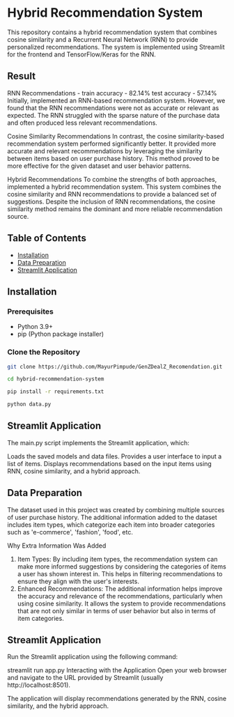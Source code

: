 # Hybrid Recommendation System

This repository contains a hybrid recommendation system that combines cosine similarity and a Recurrent Neural Network (RNN) to provide personalized recommendations. The system is implemented using Streamlit for the frontend and TensorFlow/Keras for the RNN.

## Result
RNN Recommendations - 
train accuracy - 82.14%
test accuracy - 57.14%
Initially, implemented an RNN-based recommendation system. However, we found that the RNN recommendations were not as accurate or relevant as expected. The RNN struggled with the sparse nature of the purchase data and often produced less relevant recommendations.

Cosine Similarity Recommendations
In contrast, the cosine similarity-based recommendation system performed significantly better. It provided more accurate and relevant recommendations by leveraging the similarity between items based on user purchase history. This method proved to be more effective for the given dataset and user behavior patterns.

Hybrid Recommendations
To combine the strengths of both approaches, implemented a hybrid recommendation system. This system combines the cosine similarity and RNN recommendations to provide a balanced set of suggestions. Despite the inclusion of RNN recommendations, the cosine similarity method remains the dominant and more reliable recommendation source.



## Table of Contents

- [Installation](#installation)
- [Data Preparation](#data-preparation)
- [Streamlit Application](#streamlit-application)

## Installation

### Prerequisites

- Python 3.9+
- pip (Python package installer)

### Clone the Repository
```bash
git clone https://github.com/MayurPimpude/GenZDealZ_Recomendation.git

cd hybrid-recommendation-system

pip install -r requirements.txt

python data.py
```
## Streamlit Application

The main.py script implements the Streamlit application, which:

Loads the saved models and data files.
Provides a user interface to input a list of items.
Displays recommendations based on the input items using RNN, cosine similarity, and a hybrid approach.

## Data Preparation

The dataset used in this project was created by combining multiple sources of user purchase history. The additional information added to the dataset includes item types, which categorize each item into broader categories such as 'e-commerce', 'fashion', 'food', etc.

Why Extra Information Was Added
1. Item Types: By including item types, the recommendation system can make more informed suggestions by considering the categories of items a user has shown interest in. This helps in filtering recommendations to    ensure they align with the user's interests.
2. Enhanced Recommendations: The additional information helps improve the accuracy and relevance of the recommendations, particularly when using cosine similarity. It allows the system to provide recommendations     that are not only similar in terms of user behavior but also in terms of item categories.

## Streamlit Application

Run the Streamlit application using the following command:

streamlit run app.py
Interacting with the Application
Open your web browser and navigate to the URL provided by Streamlit (usually http://localhost:8501).

The application will display recommendations generated by the RNN, cosine similarity, and the hybrid approach.
